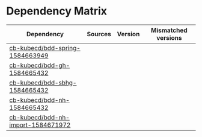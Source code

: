 # Dependency Matrix

Dependency | Sources | Version | Mismatched versions
---------- | ------- | ------- | -------------------
[cb-kubecd/bdd-spring-1584663949](https://github.com/cb-kubecd/bdd-spring-1584663949.git) |  | []() | 
[cb-kubecd/bdd-gh-1584665432](https://github.com/cb-kubecd/bdd-gh-1584665432.git) |  | []() | 
[cb-kubecd/bdd-sbhg-1584665432](https://github.com/cb-kubecd/bdd-sbhg-1584665432.git) |  | []() | 
[cb-kubecd/bdd-nh-1584665432](https://github.com/cb-kubecd/bdd-nh-1584665432.git) |  | []() | 
[cb-kubecd/bdd-nh-import-1584671972](https://github.com/cb-kubecd/bdd-nh-import-1584671972.git) |  | []() | 
